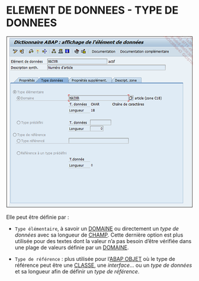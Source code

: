 # **ELEMENT DE DONNEES - TYPE DE DONNEES**

![](../ressources/08_09_01.png)

Elle peut être définie par :

- `Type élémentaire`, à savoir un [DOMAINE](./02_Domaines.md) ou directement un _type de données_ avec sa longueur de [CHAMP](../15_Screen/02_Champs/README.md). Cette dernière option est plus utilisée pour des textes dont la valeur n’a pas besoin d’être vérifiée dans une plage de valeurs définie par un [DOMAINE](./02_Domaines.md).

- `Type de référence` : plus utilisée pour l’[ABAP OBJET](../14_Classes/01_ABAP_Object/01_ABAP_Object.md) où le type de référence peut être une [CLASSE](../14_Classes/README.md), une _interface_... ou un _type de données_ et sa longueur afin de définir un _type de référence_.
